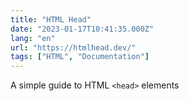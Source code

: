 ```yaml
---
title: "HTML Head"
date: "2023-01-17T10:41:35.000Z"
lang: "en"
url: "https://htmlhead.dev/"
tags: ["HTML", "Documentation"]
---
```


A simple guide to HTML `<head>` elements
